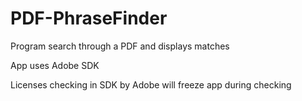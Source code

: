 # PDF-PhraseFinder

Program search through a PDF and displays matches

App uses Adobe SDK

Licenses checking in SDK by Adobe will freeze app during checking
